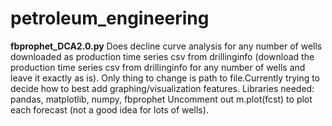 # petroleum_engineering

<b>fbprophet_DCA2.0.py</b>
Does decline curve analysis for any number of wells downloaded as production time series csv from drillinginfo (download the production time series csv from drillinginfo for any number of wells and leave it exactly as is). Only thing to change is path to file.Currently trying to decide how to best add graphing/visualization features.
Libraries needed: pandas, matplotlib, numpy, fbprophet
Uncomment out m.plot(fcst) to plot each forecast (not a good idea for lots of wells).
